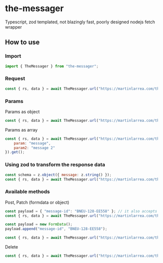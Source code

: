 # the-messager

Typescript, zod templated, not blazingly fast, poorly designed nodejs fetch wrapper

## How to use

### Import

```js
import { TheMessager } from "the-messager";
```

### Request

```js
const { rs, data } = await TheMessager.url("https://martinlarrea.com/the-messager").get();
```

### Params

Params as object

```js
const { rs, data } = await TheMessager.url("https://martinlarrea.com/the-messager?param=:param", { param: "message" }).get();
```

Params as array

```js
const { rs, data } = await TheMessager.url("https://martinlarrea.com/the-messager?param=:param&param2=:param2", {
    param: "message",
    param2: "message 2"
}).get();
```

### Using zod to transform the response data

```js
const schema = z.object({ message: z.string() });
const { rs, data } = await TheMessager.url("https://martinlarrea.com/the-messager").schema(schema).get<z.infer<typeof schema>>();
```

### Available methods

Post, Patch (formdata or object)

```js
const payload = { "message-id": "BNEU-128-EE558" }; // it also accepts FormData instances
const { rs, data } = await TheMessager.url("https://martinlarrea.com/the-messager").post(payload);
```

```js
const payload = new FormData();
payload.append("message-id", "BNEU-128-EE558");

const { rs, data } = await TheMessager.url("https://martinlarrea.com/the-messager").patch(payload);
```

Delete

```js
const { rs, data } = await TheMessager.url("https://martinlarrea.com/the-messager?id=:id", { id: 123 }).delete();
```
